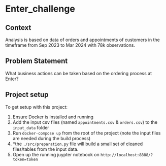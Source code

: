 # Enter_challenge

## Context
Analysis is based on data of orders and appointments of customers in the timeframe from Sep 2023 to Mar 2024 with 78k observations.

## Problem Statement
What business actions can be taken based on the ordering process at Enter?

## Project setup
To get setup with this project:

1. Ensure Docker is installed and running
2. ⁠Add the input csv files (named ```appointments.csv``` & ```orders.csv```) to the ```input_data``` folder
3. ⁠Run ```docker-compose up``` from the root of the project (note the input files are needed during the build process)
4. ⁠*the ```./src/preparation.py``` file will build a small set of cleaned files/tables from the input data.
5. ⁠Open up the running juypter notebook on ```http://localhost:8888/?token=token```

